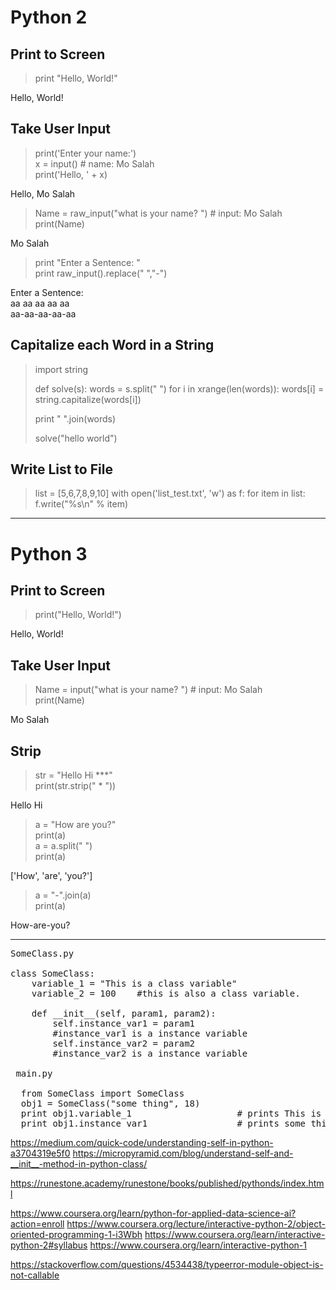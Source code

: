 # Python 2

## Print to Screen
> print "Hello, World!"

Hello, World!

## Take User Input

> print('Enter your name:') <br>
> x = input()  # name: Mo Salah <br>
> print('Hello, ' + x)  <br>

Hello, Mo Salah


> Name = raw_input("what is your name? ") # input: Mo Salah <br>
> print(Name)

Mo Salah

> print "Enter a Sentence: " <br>
> print raw_input().replace(" ","-") <br>

Enter a Sentence: <br>
aa aa aa aa aa   <br>
aa-aa-aa-aa-aa   <br>


## Capitalize each Word in a String

> import string
>
> def solve(s):
>    words = s.split(" ")
>    for i in xrange(len(words)):
>      words[i] = string.capitalize(words[i])
>    
>    print " ".join(words)
>
> solve("hello world")


## Write List to File

> list = [5,6,7,8,9,10]
> with open('list_test.txt', 'w') as f:
>    for item in list:
>        f.write("%s\n" % item)

-------------------------------------------------------------------------------------------------------------------------------
# Python 3

## Print to Screen
> print("Hello, World!")

Hello, World!

## Take User Input

> Name = input("what is your name? ") # input: Mo Salah <br>
> print(Name)

Mo Salah

## Strip

>str = "Hello Hi ***" <br>
> print(str.strip(" * ")) <br>

Hello Hi

> a = "How are you?" <br>
> print(a) <br>
> a = a.split(" ")  <br>
> print(a) <br>

['How', 'are', 'you?']


> a = "-".join(a) <br>
> print(a)

How-are-you?



-----------
<pre>
SomeClass.py

class SomeClass:
    variable_1 = "This is a class variable"
    variable_2 = 100    #this is also a class variable.

    def __init__(self, param1, param2):
        self.instance_var1 = param1
        #instance_var1 is a instance variable
      	self.instance_var2 = param2   
        #instance_var2 is a instance variable
       
 main.py 
 
  from SomeClass import SomeClass
  obj1 = SomeClass("some thing", 18) 
  print obj1.variable_1                    # prints This is a class variable
  print obj1.instance_var1                 # prints some thing
</pre>
https://medium.com/quick-code/understanding-self-in-python-a3704319e5f0
https://micropyramid.com/blog/understand-self-and-__init__-method-in-python-class/


https://runestone.academy/runestone/books/published/pythonds/index.html

https://www.coursera.org/learn/python-for-applied-data-science-ai?action=enroll
https://www.coursera.org/lecture/interactive-python-2/object-oriented-programming-1-i3Wbh
https://www.coursera.org/learn/interactive-python-2#syllabus
https://www.coursera.org/learn/interactive-python-1

https://stackoverflow.com/questions/4534438/typeerror-module-object-is-not-callable

